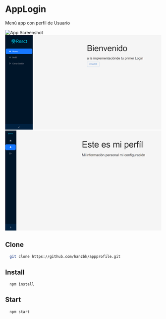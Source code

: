
# AppLogin
Menú app con perfil de Usuario

![App Screenshot](gif.gif)
![App Screenshot](image-1.png)
![App Screenshot](image.png)
## Clone
```bash
  git clone https://github.com/hanzbk/appprofile.git
```
## Install
```bash
  npm install
```
## Start
```bash
  npm start
```
